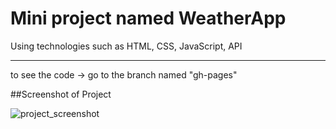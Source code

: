 # Mini project named WeatherApp
Using technologies such as HTML, CSS, JavaScript, API
_______________________________________________________
to see the code -> go to the branch named "gh-pages"

##Screenshot of Project

![project_screenshot](https://user-images.githubusercontent.com/91227368/175187351-a0331011-bdb6-48b8-aa94-125d9dce8971.png)
